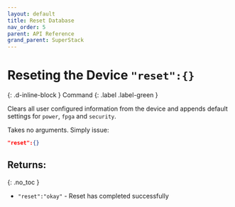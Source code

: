 ```yaml
---
layout: default
title: Reset Database
nav_order: 5
parent: API Reference
grand_parent: SuperStack
---
```


# Reseting the Device `"reset":{}`
{: .d-inline-block }
Command
{: .label .label-green }

Clears all user configured information from the device and appends default settings for `power`, `fpga` and `security`.

Takes no arguments. Simply issue:
```json
"reset":{}
```

## Returns:
{: .no_toc }

- `"reset":"okay"` - Reset has completed successfully